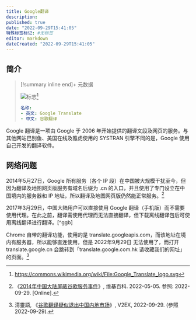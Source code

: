 ```yaml
---
title: Google翻译
description:
published: true
date: "2022-09-29T15:41:05"
特殊标签标记: #无标签
editor: markdown
dateCreated: "2022-09-29T15:41:05"
---
```


## 简介

> [!summary inline end]+ 元数据
>
> ![标志](https://s3.tebi.io/ggame/company/Google/Google翻译/Google_Translate_logo.svg)[^logo]
>
> ```yaml
> 名称:
> - 英文: Google Translate
> - 中文: 谷歌翻译
> ```

[^logo]: <https://commons.wikimedia.org/wiki/File:Google_Translate_logo.svg>

Google 翻译是一项由 Google 于 2006 年开始提供的翻译文段及网页的服务。与其他网站巴别鱼、美国在线及雅虎使用的 SYSTRAN 引擎不同的是，Google 使用自己开发的翻译软件。

## 网络问题

2014年5月27日，Google 所有服务（各个 IP 段）在中国被大规模干扰至今，但因为翻译及地图网页版服务有域名后缀为 .cn 的入口，并且使用了专门设立在中国境内的服务器和 IP 地址，所以翻译及地图网页版仍然能正常服务。[^2014b]

[^2014b]: 《[2014年中国大陆屏蔽谷歌服务事件](https://zh.wikipedia.org/wiki/2014年中国大陆屏蔽谷歌服务事件)》, 维基百科. 2022-05-05. 参照: 2022-09-29. [Online].

2017年3月29日，中国大陆用户可以直接使用 Google 翻译（手机版）而不需要使用代理。在此之前，翻译需使用代理而无法直接翻译，但下载离线翻译包后可使用离线翻译进行翻译。[^ggb]

[^google_29]: Google, 《[Google 翻译更新了](https://web.archive.org/web/20220815040727/https://china.googleblog.com/2017/03/google_29.html)》, Google 黑板报, 2017-03-29. (参照 2022-09-29).

Chrome 自带的翻译功能，使用的是 translate.googleapis.com，而该地址在境内有服务器，所以能够直连使用，但是 2022年9月29日 无法使用了，而打开 translate.google.cn 会跳转到「translate.google.com.hk
请收藏我们的网址」的页面。[^883802]

[^883802]: 清靈語, 《[谷歌翻译疑似退出中国内地市场](https://web.archive.org/web/20220929071309/https://www.v2ex.com/t/883802)》, V2EX, 2022-09-29. (参照 2022-09-29).
